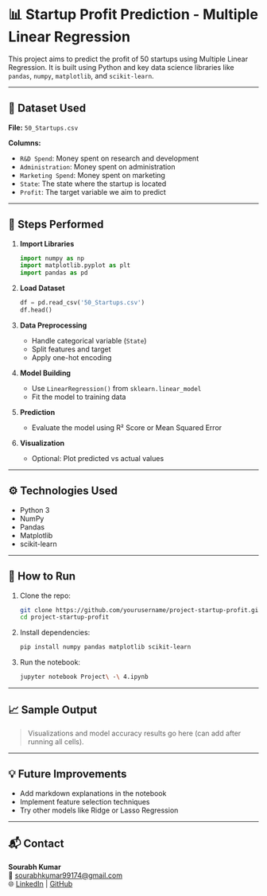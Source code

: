 
# 📊 Startup Profit Prediction - Multiple Linear Regression

This project aims to predict the profit of 50 startups using Multiple Linear Regression. It is built using Python and key data science libraries like `pandas`, `numpy`, `matplotlib`, and `scikit-learn`.

---

## 📁 Dataset Used

**File:** `50_Startups.csv`

**Columns:**
- `R&D Spend`: Money spent on research and development
- `Administration`: Money spent on administration
- `Marketing Spend`: Money spent on marketing
- `State`: The state where the startup is located
- `Profit`: The target variable we aim to predict

---

## 🧪 Steps Performed

1. **Import Libraries**
   ```python
   import numpy as np
   import matplotlib.pyplot as plt
   import pandas as pd
   ```

2. **Load Dataset**
   ```python
   df = pd.read_csv('50_Startups.csv')
   df.head()
   ```

3. **Data Preprocessing**
   - Handle categorical variable (`State`)
   - Split features and target
   - Apply one-hot encoding

4. **Model Building**
   - Use `LinearRegression()` from `sklearn.linear_model`
   - Fit the model to training data

5. **Prediction**
   - Evaluate the model using R² Score or Mean Squared Error

6. **Visualization**
   - Optional: Plot predicted vs actual values

---

## ⚙️ Technologies Used

- Python 3
- NumPy
- Pandas
- Matplotlib
- scikit-learn

---

## 🚀 How to Run

1. Clone the repo:
   ```bash
   git clone https://github.com/yourusername/project-startup-profit.git
   cd project-startup-profit
   ```

2. Install dependencies:
   ```bash
   pip install numpy pandas matplotlib scikit-learn
   ```

3. Run the notebook:
   ```bash
   jupyter notebook Project\ -\ 4.ipynb
   ```

---

## 📈 Sample Output

> Visualizations and model accuracy results go here (can add after running all cells).

---

## 💡 Future Improvements

- Add markdown explanations in the notebook
- Implement feature selection techniques
- Try other models like Ridge or Lasso Regression

---

## 📬 Contact

**Sourabh Kumar**  
📧 [sourabhkumar99174@gmail.com](mailto:sourabhkumar99174@gmail.com)  
🌐 [LinkedIn](https://www.linkedin.com/in/sourabh-kumar-271099318) | [GitHub](https://github.com/Sourabh1789101)
